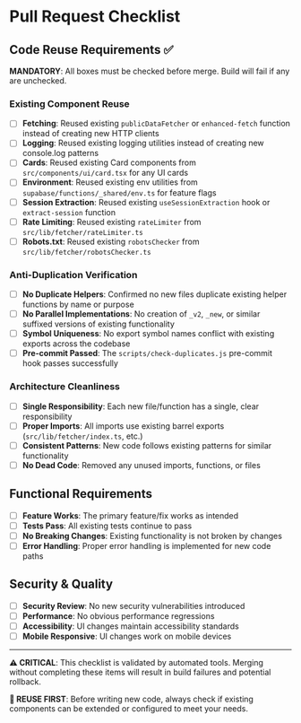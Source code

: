 # Pull Request Checklist

## Code Reuse Requirements ✅

**MANDATORY**: All boxes must be checked before merge. Build will fail if any are unchecked.

### Existing Component Reuse
- [ ] **Fetching**: Reused existing `publicDataFetcher` or `enhanced-fetch` function instead of creating new HTTP clients
- [ ] **Logging**: Reused existing logging utilities instead of creating new console.log patterns  
- [ ] **Cards**: Reused existing Card components from `src/components/ui/card.tsx` for any UI cards
- [ ] **Environment**: Reused existing env utilities from `supabase/functions/_shared/env.ts` for feature flags
- [ ] **Session Extraction**: Reused existing `useSessionExtraction` hook or `extract-session` function
- [ ] **Rate Limiting**: Reused existing `rateLimiter` from `src/lib/fetcher/rateLimiter.ts`
- [ ] **Robots.txt**: Reused existing `robotsChecker` from `src/lib/fetcher/robotsChecker.ts`

### Anti-Duplication Verification  
- [ ] **No Duplicate Helpers**: Confirmed no new files duplicate existing helper functions by name or purpose
- [ ] **No Parallel Implementations**: No creation of `_v2`, `_new`, or similar suffixed versions of existing functionality
- [ ] **Symbol Uniqueness**: No export symbol names conflict with existing exports across the codebase
- [ ] **Pre-commit Passed**: The `scripts/check-duplicates.js` pre-commit hook passes successfully

### Architecture Cleanliness
- [ ] **Single Responsibility**: Each new file/function has a single, clear responsibility
- [ ] **Proper Imports**: All imports use existing barrel exports (`src/lib/fetcher/index.ts`, etc.)
- [ ] **Consistent Patterns**: New code follows existing patterns for similar functionality
- [ ] **No Dead Code**: Removed any unused imports, functions, or files

## Functional Requirements
- [ ] **Feature Works**: The primary feature/fix works as intended
- [ ] **Tests Pass**: All existing tests continue to pass
- [ ] **No Breaking Changes**: Existing functionality is not broken by changes
- [ ] **Error Handling**: Proper error handling is implemented for new code paths

## Security & Quality
- [ ] **Security Review**: No new security vulnerabilities introduced
- [ ] **Performance**: No obvious performance regressions
- [ ] **Accessibility**: UI changes maintain accessibility standards
- [ ] **Mobile Responsive**: UI changes work on mobile devices

---

**⚠️ CRITICAL**: This checklist is validated by automated tools. Merging without completing these items will result in build failures and potential rollback.

**🔄 REUSE FIRST**: Before writing new code, always check if existing components can be extended or configured to meet your needs.